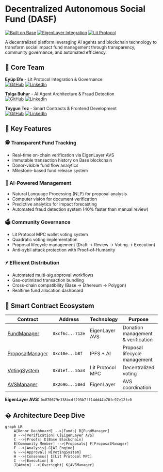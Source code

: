 # Decentralized Autonomous Social Fund (DASF)

[![Built on Base](https://img.shields.io/badge/Built_on-Base-0052FF?logo=coinbase)](https://base.org)
[![EigenLayer Integration](https://img.shields.io/badge/Powered_by-EigenLayer-4B69FF)](https://www.eigenlayer.xyz/)
[![Lit Protocol](https://img.shields.io/badge/Secured_by-Lit_Protocol-00FF00)](https://litprotocol.com/)

A decentralized platform leveraging AI agents and blockchain technology to transform social impact fund management through transparency, community governance, and automated efficiency.

## 👥 Core Team

**Eyüp Efe** - Lit Protocol Integration & Governance  
[![GitHub](https://img.shields.io/badge/GitHub-EyupEfe-181717?logo=github)](https://github.com/SweetieBirdX)
[![LinkedIn](https://img.shields.io/badge/LinkedIn-Eyup_Efe-0A66C2?logo=linkedin)](https://www.linkedin.com/in/eyupefekarakoca/)

**Tolga Buhur** - AI Agent Architecture & Fraud Detection  
[![GitHub](https://img.shields.io/badge/GitHub-TolgaBuhur-181717?logo=github)](https://github.com/tbuhur)
[![LinkedIn](https://img.shields.io/badge/LinkedIn-Tolga_Buhur-0A66C2?logo=linkedin)](https://www.linkedin.com/in/tolga-buhur-a6304b325/)

**Toygun Tez** - Smart Contracts & Frontend Development  
[![GitHub](https://img.shields.io/badge/GitHub-ToygunTez-181717?logo=github)](https://github.com/Zireaelst)
[![LinkedIn](https://img.shields.io/badge/LinkedIn-Toygun_Tez-0A66C2?logo=linkedin)](https://www.linkedin.com/in/toygun-tez-816ba1245/)

## 🌟 Key Features

### 🕵️ Transparent Fund Tracking
- Real-time on-chain verification via EigenLayer AVS
- Immutable transaction history on Base blockchain
- Donor-visible fund flow analytics
- Milestone-based fund release system

### 🧠 AI-Powered Management
- Natural Language Processing (NLP) for proposal analysis
- Computer vision for document verification
- Predictive analytics for impact forecasting
- Automated fraud detection system (40% faster than manual review)

### 🗳️ Community Governance
- Lit Protocol MPC wallet voting system
- Quadratic voting implementation
- Proposal lifecycle management (Draft → Review → Voting → Execution)
- Anti-sybil attack protection with Proof-of-Humanity

### ⚡ Efficient Distribution
- Automated multi-sig approval workflows
- Gas-optimized transaction bundling
- Cross-chain compatibility (Base → Ethereum → Polygon)
- Realtime fund allocation dashboard

## 📜 Smart Contract Ecosystem

| Contract | Address | Technology | Purpose | Status |
|----------|---------|------------|---------|--------|
| [FundManager](https://sepolia.basescan.org/address/0xcf6cd84d94ad448af45a3b30e6af7a710942712e) | `0xcf6c...712e` | EigenLayer AVS | Donation management & verification | Active |
| [ProposalManager](https://sepolia.basescan.org/address/0xc10ef80993f20836c2d24fba197f5da6dbbc2b8f) | `0xc10e...b8f` | IPFS + AI | Proposal lifecycle management | Active |
| [VotingSystem](https://sepolia.basescan.org/address/0xd1efdbfe555ab6f87b3d79ee11d421325e3555a3) | `0xd1ef...55a3` | Lit Protocol MPC | Decentralized voting | Active |
| [AVSManager](https://sepolia.basescan.org/address/0x26969184613048ed3abef958e7ccb7e9ca9f58ed) | `0x2696...58ed` | EigenLayer | AVS coordination | Active |

**EigenLayer AVS:** `0x870679e138bcdf293b7ff14dd44b70fc97e12fc0`

## � Architecture Deep Dive

```mermaid
graph LR
    A[Donor Dashboard] -->|Funds| B[FundManager]
    B -->|Verification| C[EigenLayer AVS]
    C -->|Proofs| D[Base Blockchain]
    E[Community Member] -->|Proposals| F[ProposalManager]
    F -->|Analysis| G[AI Engine]
    G -->|Approval| H[VotingSystem]
    H -->|Consensus| I[Lit Protocol MPC]
    I -->|Execution| B
    J[Admin] -->|Oversight| K[AVSManager]
